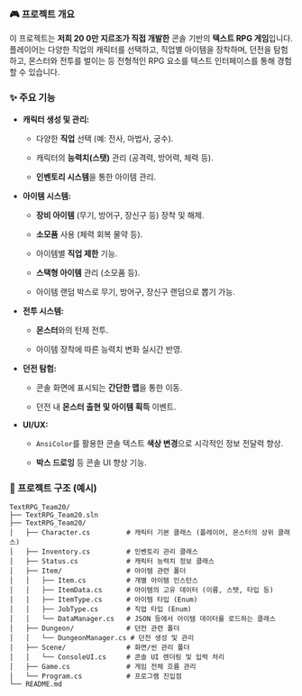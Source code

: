 ### 🎮 프로젝트 개요
이 프로젝트는 **저희 20 0만 지르조가 직접 개발한** 콘솔 기반의 **텍스트 RPG 게임**입니다.
플레이어는 다양한 직업의 캐릭터를 선택하고, 직업별 아이템을 장착하며, 던전을 탐험하고, 몬스터와 전투를 벌이는 등 전형적인 RPG 요소를 텍스트 인터페이스를 통해 경험할 수 있습니다.

### ✨ 주요 기능

-   **캐릭터 생성 및 관리:**
    
    -   다양한 **직업** 선택 (예: 전사, 마법사, 궁수).
        
    -   캐릭터의 **능력치(스탯)** 관리 (공격력, 방어력, 체력 등).
        
    -   **인벤토리 시스템**을 통한 아이템 관리.
        
-   **아이템 시스템:**
    
    -   **장비 아이템** (무기, 방어구, 장신구 등) 장착 및 해제.
        
    -   **소모품** 사용 (체력 회복 물약 등).
        
    -   아이템별 **직업 제한** 기능.
        
    -   **스택형 아이템** 관리 (소모품 등).
    
    - 아이템 랜덤 박스로 무기, 방어구, 장신구 랜덤으로 뽑기 가능.
        
-   **전투 시스템:**
    
    -   **몬스터**와의 턴제 전투.
        
    -   아이템 장착에 따른 능력치 변화 실시간 반영.
        
-   **던전 탐험:**
    
    -   콘솔 화면에 표시되는 **간단한 맵**을 통한 이동.
        
    -   던전 내 **몬스터 출현 및 아이템 획득** 이벤트.
        
-   **UI/UX:**
    
    -   `AnsiColor`를 활용한 콘솔 텍스트 **색상 변경**으로 시각적인 정보 전달력 향상.
        
    -   **박스 드로잉** 등 콘솔 UI 향상 기능.
        

       

### 📂 프로젝트 구조 (예시)

```
TextRPG_Team20/
├── TextRPG_Team20.sln
├── TextRPG_Team20/
│   ├── Character.cs         # 캐릭터 기본 클래스 (플레이어, 몬스터의 상위 클래스)
│   ├── Inventory.cs         # 인벤토리 관리 클래스
│   ├── Status.cs            # 캐릭터 능력치 정보 클래스
│   ├── Item/                # 아이템 관련 폴더
│   │   ├── Item.cs          # 개별 아이템 인스턴스
│   │   ├── ItemData.cs      # 아이템의 고유 데이터 (이름, 스탯, 타입 등)
│   │   ├── ItemType.cs      # 아이템 타입 (Enum)
│   │   ├── JobType.cs       # 직업 타입 (Enum)
│   │   └── DataManager.cs   # JSON 등에서 아이템 데이터를 로드하는 클래스
│   ├── Dungeon/             # 던전 관련 폴더
│   │   └── DungeonManager.cs # 던전 생성 및 관리
│   ├── Scene/               # 화면/씬 관리 폴더
│   │   └── ConsoleUI.cs     # 콘솔 UI 렌더링 및 입력 처리
│   ├── Game.cs              # 게임 전체 흐름 관리
│   └── Program.cs           # 프로그램 진입점
└── README.md

